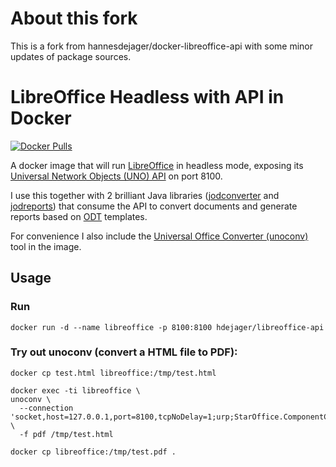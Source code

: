 # About this fork

This is a fork from hannesdejager/docker-libreoffice-api with some minor updates of package sources.

# LibreOffice Headless with API in Docker

[![Docker Pulls](https://img.shields.io/docker/pulls/hdejager/libreoffice-api.svg?maxAge=2592000?style=plastic)](https://hub.docker.com/r/hdejager/libreoffice-api/)

A docker image that will run [LibreOffice](https://www.libreoffice.org) in headless mode, exposing its [Universal Network Objects (UNO) API](https://api.libreoffice.org) on port 8100.

I use this together with 2 brilliant Java libraries ([jodconverter](https://github.com/mirkonasato/jodconverter) and [jodreports](http://jodreports.sourceforge.net)) that consume the API to convert documents and generate reports based on [ODT](https://en.wikipedia.org/wiki/OpenDocument) templates.

For convenience I also include the [Universal Office Converter (unoconv)](https://github.com/dagwieers/unoconv) tool in the image.


## Usage

### Run

`docker run -d --name libreoffice -p 8100:8100 hdejager/libreoffice-api`

### Try out unoconv (convert a HTML file to PDF):

```
docker cp test.html libreoffice:/tmp/test.html
```

```
docker exec -ti libreoffice \
unoconv \
  --connection 'socket,host=127.0.0.1,port=8100,tcpNoDelay=1;urp;StarOffice.ComponentContext' \
  -f pdf /tmp/test.html
```

```
docker cp libreoffice:/tmp/test.pdf .
```
